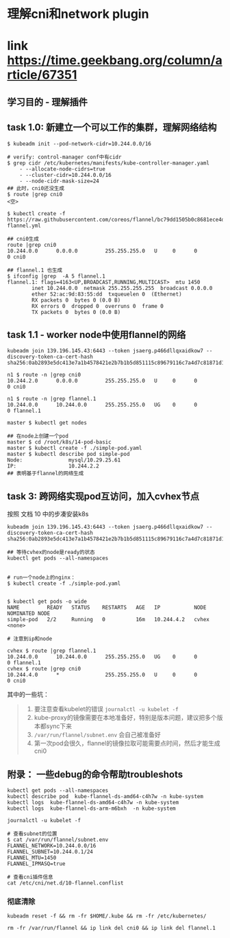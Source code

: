 # 理解cni和network plugin

# link https://time.geekbang.org/column/article/67351


## 学习目的 - 理解插件

## task 1.0: 新建立一个可以工作的集群，理解网络结构

```
$ kubeadm init --pod-network-cidr=10.244.0.0/16

# verify: control-manager conf中有cidr
$ grep cidr /etc/kubernetes/manifests/kube-controller-manager.yaml
    - --allocate-node-cidrs=true
    - --cluster-cidr=10.244.0.0/16
    - --node-cidr-mask-size=24
## 此时，cni0还没生成
$ route |grep cni0
<空>

$ kubectl create -f https://raw.githubusercontent.com/coreos/flannel/bc79dd1505b0c8681ece4de4c0d86c5cd2643275/Documentation/kube-flannel.yml

## cni0生成
route |grep cni0
10.244.0.0      0.0.0.0         255.255.255.0   U     0      0        0 cni0

## flannel.1 也生成
$ ifconfig |grep  -A 5 flannel.1
flannel.1: flags=4163<UP,BROADCAST,RUNNING,MULTICAST>  mtu 1450
        inet 10.244.0.0  netmask 255.255.255.255  broadcast 0.0.0.0
        ether 52:ac:9d:83:55:dd  txqueuelen 0  (Ethernet)
        RX packets 0  bytes 0 (0.0 B)
        RX errors 0  dropped 0  overruns 0  frame 0
        TX packets 0  bytes 0 (0.0 B)

```

## task 1.1 - worker node中使用flannel的网络
```
kubeadm join 139.196.145.43:6443 --token jsaerg.p466dllqxaidkow7 --discovery-token-ca-cert-hash sha256:0ab2893e5dc413e7a1b4578421e2b7b1b5d851115c89679116c7a4d7c81871d1

n1 $ route -n |grep cni0
10.244.2.0      0.0.0.0         255.255.255.0   U     0      0        0 cni0

n1 $ route -n |grep flannel.1
10.244.0.0      10.244.0.0      255.255.255.0   UG    0      0        0 flannel.1

master $ kubectl get nodes

## 在node上创建一个pod
master $ cd /root/k8s/14-pod-basic
master $ kubectl create -f ./simple-pod.yaml 
master $ kubectl describe pod simple-pod
Node:               mysql/10.29.25.61
IP:                 10.244.2.2
## 表明基于flannel的网络生成

```

## task 3: 跨网络实现pod互访问，加入cvhex节点
按照 文档 10 中的步凑安装k8s
```
kubeadm join 139.196.145.43:6443 --token jsaerg.p466dllqxaidkow7 --discovery-token-ca-cert-hash sha256:0ab2893e5dc413e7a1b4578421e2b7b1b5d851115c89679116c7a4d7c81871d1

## 等待cvhex的node是ready的状态
kubectl get pods --all-namespaces


# run一个node上的nginx：
$ kubectl create -f ./simple-pod.yaml 


$ kubectl get pods -o wide
NAME         READY   STATUS    RESTARTS   AGE   IP           NODE    NOMINATED NODE
simple-pod   2/2     Running   0          16m   10.244.4.2   cvhex   <none>

# 注意到ip和node

cvhex $ route |grep flannel.1
10.244.0.0      10.244.0.0      255.255.255.0   UG    0      0        0 flannel.1
cvhex $ route |grep cni0
10.244.4.0      *               255.255.255.0   U     0      0        0 cni0

```
其中的一些坑：
> 1. 要注意查看kubelet的错误 `journalctl -u kubelet -f`   
> 2. kube-proxy的镜像需要在本地准备好，特别是版本问题，建议把多个版本都sync下来  
> 3. `/var/run/flannel/subnet.env` 会自己被准备好  
> 4. 第一次pod会很久，flannel的镜像拉取可能需要点时间，然后才能生成cni0

## 附录： 一些debug的命令帮助troubleshots
```
kubectl get pods --all-namespaces
kubectl describe pod  kube-flannel-ds-amd64-c4h7w -n kube-system
kubectl logs  kube-flannel-ds-amd64-c4h7w -n kube-system
kubectl logs  kube-flannel-ds-arm-m6bxh  -n kube-system

journalctl -u kubelet -f

# 查看subnet的位置
$ cat /var/run/flannel/subnet.env 
FLANNEL_NETWORK=10.244.0.0/16
FLANNEL_SUBNET=10.244.0.1/24
FLANNEL_MTU=1450
FLANNEL_IPMASQ=true

# 查看cni插件信息
cat /etc/cni/net.d/10-flannel.conflist 

```

### 彻底清除
```
kubeadm reset -f && rm -fr $HOME/.kube && rm -fr /etc/kubernetes/

rm -fr /var/run/flannel && ip link del cni0 && ip link del flannel.1
```